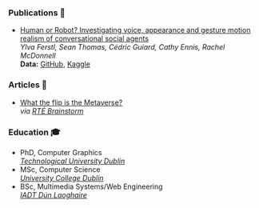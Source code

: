 ### Publications 📝

- [Human or Robot? Investigating voice, appearance and gesture motion realism of conversational social agents](https://dl.acm.org/doi/10.1145/3472306.3478338) <br/> *Ylva Ferstl, Sean Thomas, Cédric Guiard, Cathy Ennis, Rachel McDonnell* <br/> **Data:** [GitHub](https://github.com/seanthomasdev/2021-Human-or-Robot), [Kaggle](https://www.kaggle.com/seanthomasdev/human-or-robot-2021)

### Articles 📰
- [What the flip is the Metaverse?](https://www.rte.ie/brainstorm/2021/1109/1258766-metaverse-virtual-reality-facebook-mark-zuckerberg/) <br/>
*via [RTÉ Brainstorm](https://www.rte.ie/brainstorm/)* 

### Education 🎓
- PhD, Computer Graphics <br/>
*[Technological University Dublin](https://www.tudublin.ie/)* 
- MSc, Computer Science <br/>
*[University College Dublin](https://www.ucd.ie/)* 
- BSc, Multimedia Systems/Web Engineering <br/>
*[IADT Dún Laoghaire](https://iadt.ie/)* 
